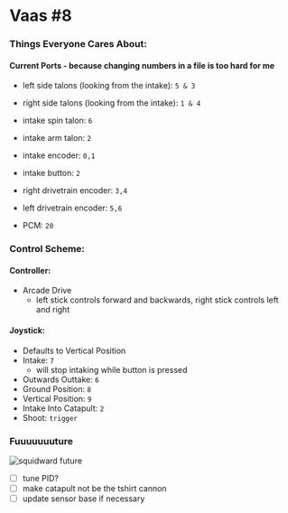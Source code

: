 
# Vaas #8  
### Things Everyone Cares About:
#### Current Ports - because changing numbers in a file is too hard for me
- left side talons (looking from the intake): `5 & 3`
- right side talons (looking from the intake): `1 & 4`
- intake spin talon: `6`
- intake arm talon: `2`

- intake encoder: `0,1`
- intake button: `2`
- right drivetrain encoder: `3,4`
- left drivetrain encoder: `5,6`

- PCM: `20`

### Control Scheme:
#### Controller:
- Arcade Drive 
  - left stick controls forward and backwards, right stick controls left and right

#### Joystick:
- Defaults to Vertical Position
- Intake: `7` 
  - will stop intaking while button is pressed
- Outwards Outtake: `6`
- Ground Position: `8`
- Vertical Position: `9`
- Intake Into Catapult: `2`
- Shoot: `trigger`

### Fuuuuuuuture 
![squidward future](https://s-media-cache-ak0.pinimg.com/236x/bc/f8/97/bcf89787b054ba512c777abfad16fff4.jpg)
- [ ] tune PID?
- [ ] make catapult not be the tshirt cannon
- [ ] update sensor base if necessary
